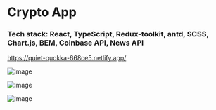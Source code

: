 # Crypto App  
### Tech stack: React, TypeScript, Redux-toolkit, antd, SCSS, Chart.js, BEM, Coinbase API, News API


https://quiet-quokka-668ce5.netlify.app/


![image](https://user-images.githubusercontent.com/91053244/166930114-00659652-53ce-4be2-9fff-a9e88d68fd2d.png)  

![image](https://user-images.githubusercontent.com/91053244/166930695-aa4dff1c-2de5-4110-a5cf-e5611669d7e5.png)  

![image](https://user-images.githubusercontent.com/91053244/166932718-9d94cf85-fdc6-4441-ba7e-0b195bcacb59.png)  

